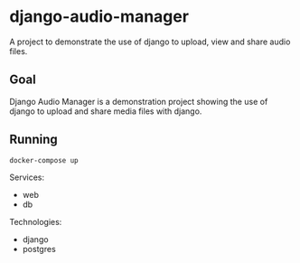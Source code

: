 # django-audio-manager
A project to demonstrate the use of django to upload, view and share audio files.

## Goal

Django Audio Manager is a demonstration project showing the use of django to upload and share media files with django.

## Running

`docker-compose up` 

Services:
- web
- db

Technologies:
- django
- postgres

